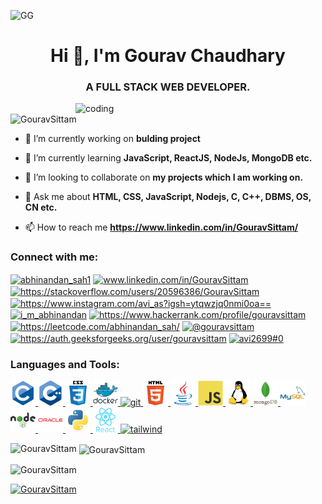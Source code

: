 ![GG](https://github.com/GouravSittam/GouravSittam/assets/118460171/82b94533-849e-460a-8b7e-c9e7c5699a16)

<h1 align="center">Hi 👋, I'm Gourav Chaudhary</h1>
<h3 align="center">A FULL STACK WEB DEVELOPER.</h3>

<img align="right" alt="coding" width="400" src="https://user-images.githubusercontent.com/55389276/140866485-8fb1c876-9a8f-4d6a-98dc-08c4981eaf70.gif">

<p align="left"> <img src="https://komarev.com/ghpvc/?username=GouravSittam&label=Profile%20views&color=0e75b6&style=flat" alt="GouravSittam" /> </p>

- 🔭 I’m currently working on **bulding project**

- 🌱 I’m currently learning **JavaScript, ReactJS, NodeJs, MongoDB etc.**

- 👯 I’m looking to collaborate on **my projects which I am working on.**

- 💬 Ask me about **HTML, CSS, JavaScript, Nodejs, C, C++, DBMS, OS, CN etc.**

- 📫 How to reach me **https://www.linkedin.com/in/GouravSittam/**


<h3 align="left">Connect with me:</h3>
<p align="left">
<a href="https://twitter.com/Gouravv_c" target="_blank"><img align="center" src="https://raw.githubusercontent.com/rahuldkjain/github-profile-readme-generator/master/src/images/icons/Social/twitter.svg" alt="abhinandan_sah1" height="30" width="40" /></a>
<a href="https://www.linkedin.com/in/GouravSittam/" target="_blank"><img align="center" src="https://raw.githubusercontent.com/rahuldkjain/github-profile-readme-generator/master/src/images/icons/Social/linked-in-alt.svg" alt="www.linkedin.com/in/GouravSittam" height="30" width="40" /></a>
<a href="https://stackoverflow.com/users/20596386/GouravSittam" target="_blank"><img align="center" src="https://raw.githubusercontent.com/rahuldkjain/github-profile-readme-generator/master/src/images/icons/Social/stack-overflow.svg" alt="https://stackoverflow.com/users/20596386/GouravSittam" height="30" width="40" /></a>
<a href="https://www.instagram.com/Gouravv.c?igsh=ytqwzjq0nmi0oa==" target="_blank"><img align="center" src="https://raw.githubusercontent.com/rahuldkjain/github-profile-readme-generator/master/src/images/icons/Social/instagram.svg" alt="https://www.instagram.com/avi_as?igsh=ytqwzjq0nmi0oa==" height="30" width="40" /></a>
<a href="https://www.codechef.com/users/i_m_abhinandan" target="_blank"><img align="center" src="https://cdn.jsdelivr.net/npm/simple-icons@3.1.0/icons/codechef.svg" alt="i_m_abhinandan" height="30" width="40" /></a>
<a href="https://www.hackerrank.com/profile/gouravsittam" target="_blank"><img align="center" src="https://raw.githubusercontent.com/rahuldkjain/github-profile-readme-generator/master/src/images/icons/Social/hackerrank.svg" alt="https://www.hackerrank.com/profile/gouravsittam" height="30" width="40" /></a>
<a href="https://leetcode.com/abhinandan_sah/" target="_blank"><img align="center" src="https://raw.githubusercontent.com/rahuldkjain/github-profile-readme-generator/master/src/images/icons/Social/leet-code.svg" alt="https://leetcode.com/abhinandan_sah/" height="30" width="40" /></a>
<a href="https://www.hackerearth.com/@gouravsittam" target="_blank"><img align="center" src="https://raw.githubusercontent.com/rahuldkjain/github-profile-readme-generator/master/src/images/icons/Social/hackerearth.svg" alt="@gouravsittam" height="30" width="40" /></a>
<a href="https://auth.geeksforgeeks.org/user/gouravsittam" target="_blank"><img align="center" src="https://raw.githubusercontent.com/rahuldkjain/github-profile-readme-generator/master/src/images/icons/Social/geeks-for-geeks.svg" alt="https://auth.geeksforgeeks.org/user/gouravsittam" height="30" width="40" /></a>
<a href="https://discord.gg/avi2699#0" target="blank"><img align="center" src="https://raw.githubusercontent.com/rahuldkjain/github-profile-readme-generator/master/src/images/icons/Social/discord.svg" alt="avi2699#0" height="30" width="40" /></a>
</p>

<h3 align="left">Languages and Tools:</h3>
<!-- <p align="left"> <a href="https://developer.android.com" target="_blank" rel="noreferrer"> <img src="https://raw.githubusercontent.com/devicons/devicon/master/icons/android/android-original-wordmark.svg" alt="android" width="40" height="40"/> </a>  <a href="https://aws.amazon.com" target="_blank" rel="noreferrer"> <img src="https://raw.githubusercontent.com/devicons/devicon/master/icons/amazonwebservices/amazonwebservices-original-wordmark.svg" alt="aws" width="40" height="40"/> </a> <a href="https://getbootstrap.com" target="_blank" rel="noreferrer"> <img src="https://raw.githubusercontent.com/devicons/devicon/master/icons/bootstrap/bootstrap-plain-wordmark.svg" alt="bootstrap" width="40" height="40"/> </a> --> <a href="https://www.cprogramming.com/" target="_blank" rel="noreferrer"> <img src="https://raw.githubusercontent.com/devicons/devicon/master/icons/c/c-original.svg" alt="c" width="40" height="40"/> </a> <a href="https://www.w3schools.com/cpp/" target="_blank" rel="noreferrer"> <img src="https://raw.githubusercontent.com/devicons/devicon/master/icons/cplusplus/cplusplus-original.svg" alt="cplusplus" width="40" height="40"/> </a> <a href="https://www.w3schools.com/css/" target="_blank" rel="noreferrer"> <img src="https://raw.githubusercontent.com/devicons/devicon/master/icons/css3/css3-original-wordmark.svg" alt="css3" width="40" height="40"/> </a> <a href="https://www.docker.com/" target="_blank" rel="noreferrer"> <img src="https://raw.githubusercontent.com/devicons/devicon/master/icons/docker/docker-original-wordmark.svg" alt="docker" width="40" height="40"/> </a> <a href="https://git-scm.com/" target="_blank" rel="noreferrer"> <img src="https://www.vectorlogo.zone/logos/git-scm/git-scm-icon.svg" alt="git" width="40" height="40"/> </a> <a href="https://www.w3.org/html/" target="_blank" rel="noreferrer"> <img src="https://raw.githubusercontent.com/devicons/devicon/master/icons/html5/html5-original-wordmark.svg" alt="html5" width="40" height="40"/> </a> <a href="https://www.java.com" target="_blank" rel="noreferrer"> <img src="https://raw.githubusercontent.com/devicons/devicon/master/icons/java/java-original.svg" alt="java" width="40" height="40"/> </a> <a href="https://developer.mozilla.org/en-US/docs/Web/JavaScript" target="_blank" rel="noreferrer"> <img src="https://raw.githubusercontent.com/devicons/devicon/master/icons/javascript/javascript-original.svg" alt="javascript" width="40" height="40"/> </a> <a href="https://www.linux.org/" target="_blank" rel="noreferrer"> <img src="https://raw.githubusercontent.com/devicons/devicon/master/icons/linux/linux-original.svg" alt="linux" width="40" height="40"/> </a> <a href="https://www.mongodb.com/" target="_blank" rel="noreferrer"> <img src="https://raw.githubusercontent.com/devicons/devicon/master/icons/mongodb/mongodb-original-wordmark.svg" alt="mongodb" width="40" height="40"/> </a> <a href="https://www.mysql.com/" target="_blank" rel="noreferrer"> <img src="https://raw.githubusercontent.com/devicons/devicon/master/icons/mysql/mysql-original-wordmark.svg" alt="mysql" width="40" height="40"/> </a> <a href="https://nodejs.org" target="_blank" rel="noreferrer"> <img src="https://raw.githubusercontent.com/devicons/devicon/master/icons/nodejs/nodejs-original-wordmark.svg" alt="nodejs" width="40" height="40"/> </a> <a href="https://www.oracle.com/" target="_blank" rel="noreferrer"> <img src="https://raw.githubusercontent.com/devicons/devicon/master/icons/oracle/oracle-original.svg" alt="oracle" width="40" height="40"/> </a> <a href="https://www.python.org" target="_blank" rel="noreferrer"> <img src="https://raw.githubusercontent.com/devicons/devicon/master/icons/python/python-original.svg" alt="python" width="40" height="40"/> </a> <a href="https://reactjs.org/" target="_blank" rel="noreferrer"> <img src="https://raw.githubusercontent.com/devicons/devicon/master/icons/react/react-original-wordmark.svg" alt="react" width="40" height="40"/> </a> <a href="https://tailwindcss.com/" target="_blank" rel="noreferrer"> <img src="https://www.vectorlogo.zone/logos/tailwindcss/tailwindcss-icon.svg" alt="tailwind" width="40" height="40"/> </a> </p>

<p><img align="left" src="https://github-readme-stats.vercel.app/api/top-langs?username=GouravSittam&show_icons=true&locale=en&layout=compact" alt="GouravSittam" /></p>

<p>&nbsp;<img align="center" src="https://github-readme-stats.vercel.app/api?username=GouravSittam&show_icons=true&locale=en" alt="GouravSittam" /></p>

 <p><img align="center" src="https://github-readme-streak-stats.herokuapp.com/?user=GouravSittam&" alt="GouravSittam" /></p> 

  <p align="left"> <a href="https://github.com/ryo-ma/github-profile-trophy"><img src="https://github-profile-trophy.vercel.app/?username=GouravSittam" alt="GouravSittam" /></a> </p>
